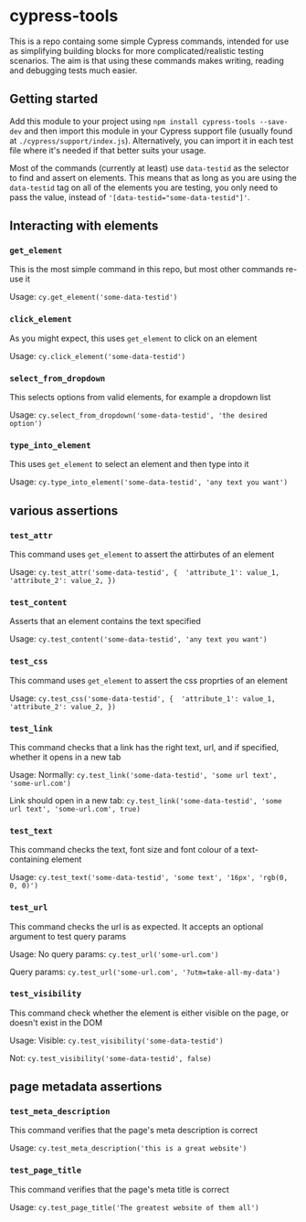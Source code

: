 # cypress-tools

This is a repo containg some simple Cypress commands, intended for use as simplifying building blocks for more complicated/realistic testing scenarios. The aim is that using these commands makes writing, reading and debugging tests much easier. 

## Getting started

Add this module to your project using `npm install cypress-tools --save-dev` and then import this module in your Cypress support file (usually found at `./cypress/support/index.js`). Alternatively, you can import it in each test file where it's needed if that better suits your usage. 

Most of the commands (currently at least) use `data-testid` as the selector to find and assert on elements. This means that as long as you are using the `data-testid` tag on all of the elements you are testing, you only need to pass the value, instead of `'[data-testid="some-data-testid"]'`. 

## Interacting with elements

### `get_element` 
This is the most simple command in this repo, but most other commands re-use it

Usage:
`cy.get_element('some-data-testid')`

### `click_element`
As you might expect, this uses `get_element` to click on an element 

Usage:
`cy.click_element('some-data-testid')`

### `select_from_dropdown`
This selects options from valid elements, for example a dropdown list

Usage:
`cy.select_from_dropdown('some-data-testid', 'the desired option')`

### `type_into_element`
This uses `get_element` to select an element and then type into it

Usage:
`cy.type_into_element('some-data-testid', 'any text you want')`

## various assertions

### `test_attr`
This command uses `get_element` to assert the attirbutes of an element

Usage:
`cy.test_attr('some-data-testid', { 
    'attribute_1': value_1,
    'attribute_2': value_2,
 })`

### `test_content`
Asserts that an element contains the text specified 

Usage:
`cy.test_content('some-data-testid', 'any text you want')`

### `test_css`
This command uses `get_element` to assert the css proprties of an element

Usage:
`cy.test_css('some-data-testid', { 
    'attribute_1': value_1,
    'attribute_2': value_2,
 })`

### `test_link`
This command checks that a link has the right text, url, and if specified, whether it opens in a new tab

Usage:
Normally:
`cy.test_link('some-data-testid', 'some url text', 'some-url.com')`

Link should open in a new tab:
`cy.test_link('some-data-testid', 'some url text', 'some-url.com', true)`
    
### `test_text`
This command checks the text, font size and font colour of a text-containing element

Usage:
`cy.test_text('some-data-testid', 'some text', '16px', 'rgb(0, 0, 0)')`
    
### `test_url`
This command checks the url is as expected. It accepts an optional argument to test query params

Usage:
No query params:
`cy.test_url('some-url.com')`

Query params:
`cy.test_url('some-url.com', '?utm=take-all-my-data')`

### `test_visibility`
This command check whether the element is either visible on the page, or doesn't exist in the DOM

Usage:
Visible:
`cy.test_visibility('some-data-testid')`

Not:
`cy.test_visibility('some-data-testid', false)`

## page metadata assertions

### `test_meta_description`
This command verifies that the page's meta description is correct

Usage:
`cy.test_meta_description('this is a great website')`

### `test_page_title`
This command verifies that the page's meta title is correct

Usage:
`cy.test_page_title('The greatest website of them all')`
